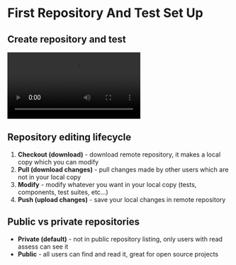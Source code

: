 # First Repository And Test Set Up

## Create repository and test

![VIDEO-337-367](/documentation/videos/first-repo-test.mp4)

## Repository editing lifecycle
 1. **Checkout (download)** - download remote repository, it makes a local copy which you can modify
 2. **Pull (download changes)** - pull changes made by other users which are not in your local copy
 3. **Modify** - modify whatever you want in your local copy (tests, components, test suites, etc...)
 4. **Push (upload changes)** - save your local changes in remote repository

## Public vs private repositories
 - **Private (default)** - not in public repository listing, only users with read assess can see it
 - **Public** - all users can find and read it, great for open source projects